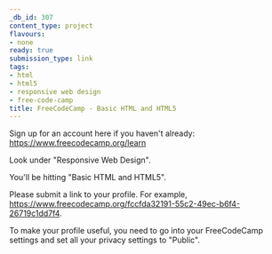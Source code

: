 ```yaml
---
_db_id: 307
content_type: project
flavours:
- none
ready: true
submission_type: link
tags:
- html
- html5
- responsive web design
- free-code-camp
title: FreeCodeCamp - Basic HTML and HTML5
---
```


Sign up for an account here if you haven't already: https://www.freecodecamp.org/learn

Look under "Responsive Web Design".

You'll be hitting "Basic HTML and HTML5".

Please submit a link to your profile. For example, https://www.freecodecamp.org/fccfda32191-55c2-49ec-b6f4-26719c1dd7f4.

To make your profile useful, you need to go into your FreeCodeCamp settings and set all your privacy settings to "Public".